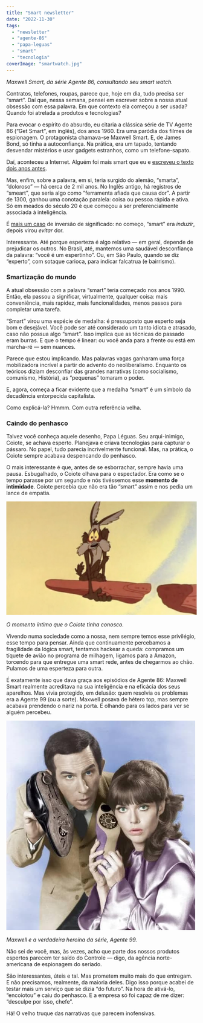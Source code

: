 ```yaml
---
title: "Smart newsletter"
date: "2022-11-30"
tags: 
  - "newsletter"
  - "agente-86"
  - "papa-leguas"
  - "smart"
  - "tecnologia"
coverImage: "smartwatch.jpg"
---
```


_Maxwell Smart, da série Agente 86, consultando seu smart watch._

Contratos, telefones, roupas, parece que, hoje em dia, tudo precisa ser “smart”. Daí que, nessa semana, pensei em escrever sobre a nossa atual obsessão com essa palavra. Em que contexto ela começou a ser usada? Quando foi atrelada a produtos e tecnologias?

Para evocar o espírito do absurdo, eu citaria a clássica série de TV Agente 86 (“Get Smart”, em inglês), dos anos 1960. Era uma paródia dos filmes de espionagem. O protagonista chamava-se Maxwell Smart. E, de James Bond, só tinha a autoconfiança. Na prática, era um tapado, tentando desvendar mistérios e usar gadgets estranhos, como um telefone-sapato.

Daí, aconteceu a Internet. Alguém foi mais smart que eu e [escreveu o texto dois anos antes](https://www.t-systems.com/de/en/newsroom/best-practice/01-2018-totally-smart/what-does-smart-mean-history-of-a-buzzword).

Mas, enfim, sobre a palavra, em si, teria surgido do alemão, “smarta”, “doloroso” — há cerca de 2 mil anos. No Inglês antigo, há registros de “smeart”, que seria algo como “ferramenta afiada que causa dor”. A partir de 1300, ganhou uma conotação paralela: coisa ou pessoa rápida e ativa. Só em meados do século 20 é que começou a ser preferencialmente associada à inteligência.

É [mais um caso](https://eduf.me/tecnologia-o-que-e-isso/) de inversão de significado: no começo, “smart” era _induzir_, depois virou _evitar_ dor.

Interessante. Até porque esperteza é algo relativo — em geral, depende de prejudicar os outros. No Brasil, até, mantemos uma saudável desconfiança da palavra: “você é um espertinho”. Ou, em São Paulo, quando se diz “experto”, com sotaque carioca, para indicar falcatrua (e bairrismo).

### Smartização do mundo

A atual obsessão com a palavra “smart” teria começado nos anos 1990. Então, ela passou a significar, virtualmente, qualquer coisa: mais conveniência, mais rapidez, mais funcionalidades, menos passos para completar uma tarefa.

“Smart” virou uma espécie de medalha: é pressuposto que esperto seja bom e desejável. Você pode ser até considerado um tanto idiota e atrasado, caso não possua algo “smart”. Isso implica que as técnicas do passado eram burras. E que o tempo é linear: ou você anda para a frente ou está em marcha-ré — sem nuances.

Parece que estou implicando. Mas palavras vagas ganharam uma força mobilizadora incrível a partir do advento do neoliberalismo. Enquanto os teóricos diziam desconfiar das grandes narrativas (como socialismo, comunismo, História), as “pequenas” tomaram o poder.

E, agora, começa a ficar evidente que a medalha “smart” é um símbolo da decadência entorpecida capitalista.

Como explicá-la? Hmmm. Com outra referência velha.

### Caindo do penhasco

Talvez você conheça aquele desenho, Papa Léguas. Seu arqui-inimigo, Coiote, se achava esperto. Planejava e criava tecnologias para capturar o pássaro. No papel, tudo parecia incrivelmente funcional. Mas, na prática, o Coiote sempre acabava despencando do penhasco.

O mais interessante é que, antes de se esborrachar, sempre havia uma pausa. Esbugalhado, o Coiote olhava para o espectador. Era como se o tempo parasse por um segundo e nós tivéssemos esse **momento de intimidade**. Coiote percebia que não era tão “smart” assim e nos pedia um lance de empatia.

![Coiote, do Papa Léguas, antes de cair do despenhadeiro.](images/coiote.png)

_O momento íntimo que o Coiote tinha conosco._

Vivendo numa sociedade como a nossa, nem sempre temos esse privilégio, esse tempo para pensar. Ainda que continuamente percebamos a fragilidade da lógica smart, tentamos hackear a queda: compramos um tíquete de avião no programa de milhagem, ligamos para a Amazon, torcendo para que entregue uma smart rede, antes de chegarmos ao chão. Pulamos de uma esperteza para outra.

É exatamente isso que dava graça aos episódios de Agente 86: Maxwell Smart realmente acreditava na sua inteligência e na eficácia dos seus aparelhos. Mas vivia protegido, em delusão: quem resolvia os problemas era a Agente 99 (ou a sorte). Maxwell posava de hétero top, mas sempre acabava prendendo o nariz na porta. E olhando para os lados para ver se alguém percebeu.

![Agente 86 e 99.](images/86e99.jpg)

_Maxwell e a verdadeira heroína da série, Agente 99._

Não sei de você, mas, às vezes, acho que parte dos nossos produtos espertos parecem ter saído do Controle — digo, da agência norte-americana de espionagem do seriado.

São interessantes, úteis e tal. Mas prometem muito mais do que entregam. E não precisamos, realmente, da maioria deles. Digo isso porque acabei de testar mais um serviço que se dizia “do futuro”. Na hora de ativá-lo, “encoiotou” e caiu do penhasco. E a empresa só foi capaz de me dizer: “desculpe por isso, chefe”.

Há! O velho truque das narrativas que parecem inofensivas.
